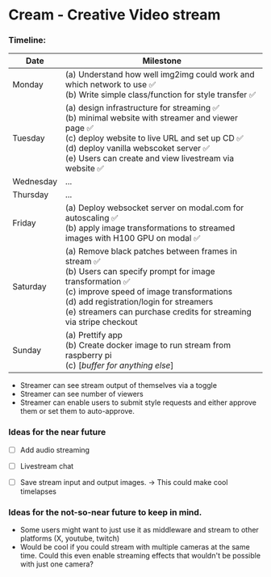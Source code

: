 # Cream - Creative Video stream 


### Timeline:

| Date | Milestone |
|------|-----------|
| Monday | (a) Understand how well img2img could work and which network to use ✅</br>(b) Write simple class/function for style transfer ✅ |
| Tuesday | (a) design infrastructure for streaming ✅</br>(b) minimal website with streamer and viewer page ✅</br>(c) deploy website to live URL and set up CD ✅</br>(d) deploy vanilla webscoket server ✅</br>(e) Users can create and view livestream via website ✅ |
| Wednesday | ... |
| Thursday | ... |
| Friday | (a) Deploy websocket server on modal.com for autoscaling ✅</br>(b) apply image transformations to streamed images with H100 GPU on modal ✅|
| Saturday | (a) Remove black patches between frames in stream ✅</br>(b) Users can specify prompt for image transformation ✅</br>(c) improve speed of image transformations </br>(d) add registration/login for streamers </br>(e) streamers can purchase credits for streaming via stripe checkout |
| Sunday | (a) Prettify app </br>(b) Create docker image to run stream from raspberry pi </br>(c) [*buffer for anything else*] |


- Streamer can see stream output of themselves via a toggle
- Streamer can see number of viewers
- Streamer can enable users to submit style requests and either approve them or set them to auto-approve.

### Ideas for the near future

- [ ] Add audio streaming
- [ ] Livestream chat
- [ ] Save stream input and output images. -> This could make cool timelapses


### Ideas for the not-so-near future to keep in mind.
- Some users might want to just use it as middleware and stream to other platforms (X, youtube, twitch)
- Would be cool if you could stream with multiple cameras at the same time. Could this even enable streaming effects that wouldn't be possible with just one camera?